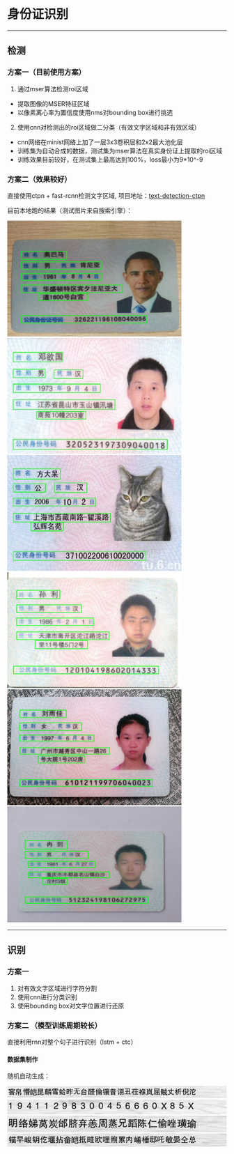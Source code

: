 # 身份证识别
---
## 检测

### 方案一（目前使用方案）
 1. 通过mser算法检测roi区域
 *  提取图像的MSER特征区域
 *  以像素离心率为置信度使用nms对bounding box进行挑选
 2. 使用cnn对检测出的roi区域做二分类（有效文字区域和非有效区域）
 *  cnn网络在minist网络上加了一层3x3卷积层和2x2最大池化层
 *  训练集为自动合成的数据，测试集为mser算法在真实身份证上提取的roi区域
 *  训练效果目前较好，在测试集上最高达到100%，loss最小为9*10^-9

### 方案二（效果较好）
直接使用ctpn + fast-rcnn检测文字区域, 项目地址：[text-detection-ctpn](https://github.com/eragonruan/text-detection-ctpn)

目前本地跑的结果（测试图片来自搜索引擎）：

<img src="img/res1.jpg" width="400" height="266"><img src="img/res2.jpg" width="400" height="266">
<img src="img/res3.jpg" width="400" height="266"><img src="img/res4.jpg" width="400" height="266">
<img src="img/res5.jpg" width="400" height="266"><img src="img/res6.jpg" width="400" height="266">


---
## 识别
### 方案一 
 1. 对有效文字区域进行字符分割
 2. 使用cnn进行分类识别
 3. 使用bounding box对文字位置进行还原

### 方案二 （模型训练周期较长）
直接利用rnn对整个句子进行识别（lstm + ctc）

#### 数据集制作
随机自动生成：

<img src="img/rec_data1.jpg" >
<img src="img/rec_data2.jpg" >
<img src="img/rec_data3.jpg" >
<img src="img/rec_data4.jpg" >